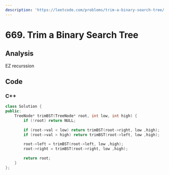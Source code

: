 ```yaml
---
description: 'https://leetcode.com/problems/trim-a-binary-search-tree/'
---
```


# 669. Trim a Binary Search Tree

## Analysis

EZ recurssion

## Code

### C++ 

```cpp
class Solution {
public:
    TreeNode* trimBST(TreeNode* root, int low, int high) {
        if (!root) return NULL;
        
        if (root->val < low) return trimBST(root->right, low ,high);
        if (root->val > high) return trimBST(root->left, low ,high);
        
        root->left = trimBST(root->left, low ,high);
        root->right = trimBST(root->right, low ,high);
        
        return root;
    }
};
```

